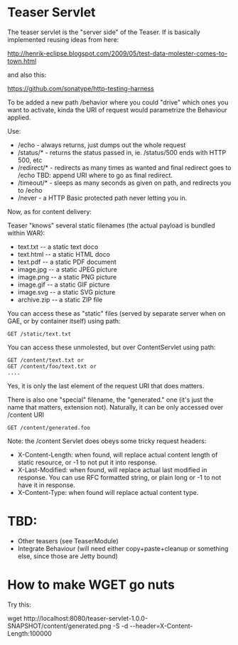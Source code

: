 Teaser Servlet
==============

The teaser servlet is the "server side" of the Teaser. If is basically implemented reusing ideas from here:

http://henrik-eclipse.blogspot.com/2009/05/test-data-molester-comes-to-town.html

and also this:

https://github.com/sonatype/http-testing-harness

To be added a new path /behavior where you could "drive" which ones you want to activate, kinda the URI of request would parametrize the Behaviour applied.


Use:

* /echo - always returns, just dumps out the whole request
* /status/* - returns the status passed in, ie. /status/500 ends with HTTP 500, etc
* /redirect/* - redirects as many times as wanted and final redirect goes to /echo TBD: append URI where to go as final redirect.
* /timeout/* - sleeps as many seconds as given on path, and redirects you to /echo
* /never - a HTTP Basic protected path never letting you in.

Now, as for content delivery:

Teaser "knows" several static filenames (the actual payload is bundled within WAR):

* text.txt -- a static text doco
* text.html -- a static HTML doco
* text.pdf -- a static PDF document
* image.jpg -- a static JPEG picture
* image.png -- a static PNG picture
* image.gif -- a static GIF picture
* image.svg -- a static SVG picture
* archive.zip -- a static ZIP file

You can access these as "static" files (served by separate server when on GAE, or by container itself) using path:

    GET /static/text.txt

You can access these unmolested, but over ContentServlet using path:

    GET /content/text.txt or
    GET /content/foo/text.txt or
    ....

Yes, it is only the last element of the request URI that does matters.

There is also one "special" filename, the "generated." one (it's just the name that matters, extension not). Naturally, it can be only accessed over /content URI

    GET /content/generated.foo


Note: the /content Servlet does obeys some tricky request headers:

* X-Content-Length: when found, will replace actual content length of static resource, or -1 to not put it into response.
* X-Last-Modified: when found, will replace actual last modified in response. You can use RFC formatted string, or plain long or -1 to not have it in response.
* X-Content-Type: when found will replace actual content type.


TBD:
====

* Other teasers (see TeaserModule)
* Integrate Behaviour (will need either copy+paste+cleanup or something else, since those are Jetty bound)

How to make WGET go nuts
========================

Try this:

wget http://localhost:8080/teaser-servlet-1.0.0-SNAPSHOT/content/generated.png -S -d --header=X-Content-Length:100000

